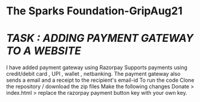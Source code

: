 # The Sparks Foundation-GripAug21 <br>
# ***TASK : ADDING PAYMENT GATEWAY TO A WEBSITE*** <br>
I have added payment gateway using Razorpay
Supports payments using credit/debit card , UPI , wallet , netbanking.
The payment gateway also sends a email and a receipt to the recipient's email-id
To run the code
Clone the repository / download the zip files
Make the following changes Donate > index.html > replace the razorpay payment button key with your own key.
